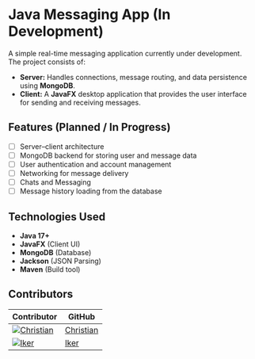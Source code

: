 # Java Messaging App (In Development)

A simple real-time messaging application currently under development.  
The project consists of:  
- **Server:** Handles connections, message routing, and data persistence using **MongoDB**.  
- **Client:** A **JavaFX** desktop application that provides the user interface for sending and receiving messages.

## Features (Planned / In Progress)
- [ ] Server–client architecture  
- [ ] MongoDB backend for storing user and message data  
- [ ] User authentication and account management  
- [ ] Networking for message delivery  
- [ ] Chats and Messaging 
- [ ] Message history loading from the database  

## Technologies Used
- **Java 17+**  
- **JavaFX** (Client UI)  
- **MongoDB** (Database)
- **Jackson** (JSON Parsing)
- **Maven** (Build tool)  

## Contributors


| Contributor | GitHub |
|-------------|--------|
| [![Christian](https://github.com/ChristianGleitzman.png?size=50)](https://github.com/ChristianGleitzman) | [Christian](https://github.com/ChristianGleitzman) |
| [![Iker](https://github.com/Iks31.png?size=50)](https://github.com/Iks31) | [Iker](https://github.com/Iks31) |
